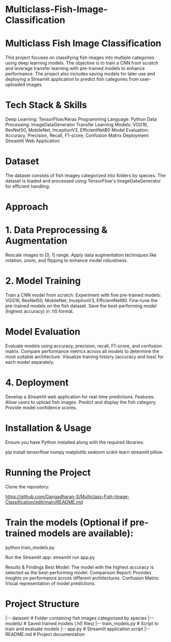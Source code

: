 # Multiclass-Fish-Image-Classification
# Multiclass Fish Image Classification
This project focuses on classifying fish images into multiple categories using deep learning models. The objective is to train a CNN from scratch and leverage transfer learning with pre-trained models to enhance performance. The project also includes saving models for later use and deploying a Streamlit application to predict fish categories from user-uploaded images.
# Tech Stack & Skills
Deep Learning: TensorFlow/Keras
Programming Language: Python
Data Processing: ImageDataGenerator
Transfer Learning Models: VGG16, ResNet50, MobileNet, InceptionV3, EfficientNetB0
Model Evaluation: Accuracy, Precision, Recall, F1-score, Confusion Matrix
Deployment: Streamlit Web Application
# Dataset
The dataset consists of fish images categorized into folders by species. The dataset is loaded and processed using TensorFlow's ImageDataGenerator for efficient handling.
# Approach
# 1. Data Preprocessing & Augmentation
Rescale images to [0, 1] range.
Apply data augmentation techniques like rotation, zoom, and flipping to enhance model robustness.
# 2. Model Training
Train a CNN model from scratch.
Experiment with five pre-trained models: VGG16, ResNet50, MobileNet, InceptionV3, EfficientNetB0.
Fine-tune the pre-trained models on the fish dataset.
Save the best-performing model (highest accuracy) in .h5 format.
# Model Evaluation
Evaluate models using accuracy, precision, recall, F1-score, and confusion matrix.
Compare performance metrics across all models to determine the most suitable architecture.
Visualize training history (accuracy and loss) for each model separately.
# 4. Deployment
Develop a Streamlit web application for real-time predictions.
Features:
Allow users to upload fish images.
Predict and display the fish category.
Provide model confidence scores.

# Installation & Usage
Ensure you have Python installed along with the required libraries:

pip install tensorflow numpy matplotlib seaborn scikit-learn streamlit pillow

# Running the Project
Clone the repository:

https://github.com/Gangadharan-S/Multiclass-Fish-Image-Classification/edit/main/README.md

# Train the models (Optional if pre-trained models are available):
python train_models.py

Run the Streamlit app:
streamlit run app.py

Results & Findings
Best Model: The model with the highest accuracy is selected as the best-performing model.
Comparison Report: Provides insights on performance across different architectures.
Confusion Matrix: Visual representation of model predictions.

# Project Structure
|-- dataset/               # Folder containing fish images categorized by species
|-- models/                # Saved trained models (.h5 files)
|-- train_models.py        # Script to train and evaluate models
|-- app.py                 # Streamlit application script
|-- README.md              # Project documentation

























